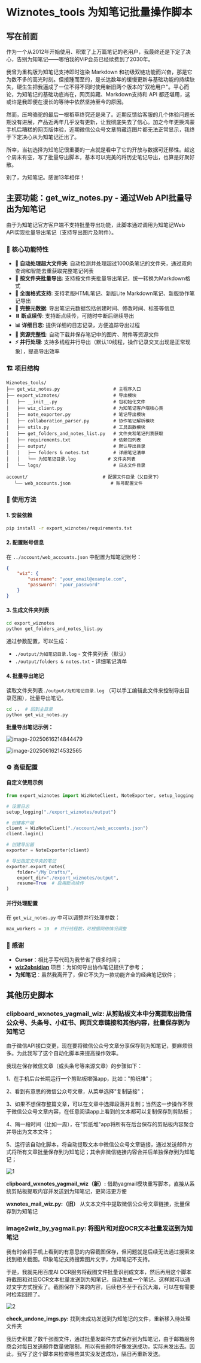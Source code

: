 # Wiznotes_tools 为知笔记批量操作脚本

## 写在前面

作为一个从2012年开始使用、积累了上万篇笔记的老用户，我最终还是下定了决心，告别为知笔记——哪怕我的VIP会员已经续费到了2030年。

我曾为重构版为知笔记支持即时渲染 Markdown 和初级双链功能而兴奋，那是它为数不多的高光时刻。但接踵而至的，是长达数年的缓慢更新与基础功能的持续缺失，硬生生把我逼成了一位不得不同时使用新旧两个版本的"双枪用户"。平心而论，为知笔记的基础功底尚在，网页剪藏、Markdown支持和 API 都还堪用，这或许是我即便在漫长的等待中依然坚持至今的原因。

然而，压垮骆驼的最后一根稻草终究还是来了。近期反馈给客服的几个体验问题长期没有进展，产品近两年几乎没有更新，让我彻底失去了信心。加之今年更换鸿蒙手机后糟糕的网页版体验，近期微信公众号文章剪藏连图片都无法正常显示，我终于下定决心从为知笔记迁出了。

所幸，当初选择为知笔记很重要的一点就是看中了它的开放与数据可迁移性。趁这个周末有空，写了批量导出脚本，基本可以完美的将历史笔记导出，也算是好聚好散。

别了，为知笔记。感谢13年相伴！

## 主要功能：get_wiz_notes.py - 通过Web API批量导出为知笔记

由于为知笔记官方客户端不支持批量导出功能，此脚本通过调用为知笔记Web API实现批量导出笔记（支持导出图片及附件）。

### 🎯 核心功能特性

- **🚀 自动处理超大文件夹**: 自动检测并处理超过1000条笔记的文件夹，通过双向查询和智能去重获取完整笔记列表
- **📂 按文件夹批量导出**: 支持按文件夹批量导出笔记，统一转换为Markdown格式
- **🔄 全面格式支持**: 支持老版HTML笔记、新版Lite Markdown笔记、新版协作笔记导出
- **📝 完整元数据**: 导出笔记元数据包括创建时间、修改时间、标签等信息
- **⏸️ 断点续传**: 支持断点续传，可随时中断后继续导出
- **📊 详细日志**: 提供详细的日志记录，方便追踪导出过程
- **🔗 资源完整性**: 自动下载并保存笔记中的图片、附件等资源文件
- **⚡ 并行处理**: 支持多线程并行导出（默认10线程，操作记录交叉出现是正常现象），提高导出效率

### 🏗️ 项目结构

```
Wiznotes_tools/
├── get_wiz_notes.py                    # 主程序入口
├── export_wiznotes/                    # 导出模块
│   ├── __init__.py                     # 包初始化文件
│   ├── wiz_client.py                   # 为知笔记客户端核心类
│   ├── note_exporter.py                # 笔记导出模块
│   ├── collaboration_parser.py         # 协作笔记解析模块
│   ├── utils.py                        # 工具函数模块
│   ├── get_folders_and_notes_list.py   # 文件夹和笔记列表获取
│   ├── requirements.txt                # 依赖包列表
│   ├── output/                         # 默认导出目录
│   │   ├── folders & notes.txt         # 详细笔记清单
│   │   └── 为知笔记目录.log            # 文件夹列表
│   └── logs/                           # 日志文件目录

account/                            # 配置文件目录（父目录下）
   └── web_accounts.json               # 账号配置文件
```

### 🚀 使用方法

#### 1. 安装依赖
```bash
pip install -r export_wiznotes/requirements.txt
```

#### 2. 配置账号信息
在 `../account/web_accounts.json` 中配置为知笔记账号：

```json
{
    "wiz": {
        "username": "your_email@example.com",
        "password": "your_password"
    }
}
```

#### 3. 生成文件夹列表
```bash
cd export_wiznotes
python get_folders_and_notes_list.py
```
通过参数配置，可以生成：
- `./output/为知笔记目录.log` - 文件夹列表（默认）
- `./output/folders & notes.txt` - 详细笔记清单

#### 4. 批量导出笔记

读取文件夹列表`./output/为知笔记目录.log` （可以手工编辑此文件来控制导出目录范围），批量导出笔记。

```bash
cd ..  # 回到主目录
python get_wiz_notes.py
```

**批量导出笔记示例：**

![image-20250616214844479](./image/image-20250616214844479.png)

![image-20250616214532565](./image/image-20250616214532565.png)

### ⚙️ 高级配置

#### 自定义使用示例
```python
from export_wiznotes import WizNoteClient, NoteExporter, setup_logging

# 设置日志
setup_logging("./export_wiznotes/output")

# 创建客户端
client = WizNoteClient("./account/web_accounts.json")
client.login()

# 创建导出器
exporter = NoteExporter(client)

# 导出指定文件夹的笔记
exporter.export_notes(
    folder="/My Drafts/",
    export_dir="./export_wiznotes/output",
    resume=True  # 启用断点续传
)
```

#### 并行处理配置
在 `get_wiz_notes.py` 中可以调整并行处理参数：
```python
max_workers = 10  # 并行线程数，可根据网络情况调整
```



### 🎉 感谢

 - **Cursor**：相比手写代码为我节省了很多时间；
 - **[wiz2obsidian](https://github.com/awaken233/wiz2obsidian)** 项目：为如何导出协作笔记提供了参考；
 - **为知笔记**：虽然我离开了，但它不失为一款功能齐全的经典笔记软件；



## 其他历史脚本

### **clipboard_wxnotes_yagmail_wiz:** 从剪贴板文本中分离提取出微信公众号、头条号、小红书、网页文章链接和其他内容，批量保存到为知笔记

由于微信API接口变更，现在要将微信公众号文章分享保存到为知笔记，要麻烦很多。为此我写了这个自动化脚本来提高操作效率。

我现在保存微信文章（或头条号等来源文章）的步骤如下：

1、在手机后台长期运行一个剪贴板增强app，比如："剪纸堆"；

2、看到有意思的微信公众号文章，从菜单选择"复制链接"；

3、如果不想保存整篇文章，可以在文章中选择段落并复制；当然这一步操作不限于微信公众号文章内容，在任意阅读app上看到的文本都可以复制保存到剪贴板；

4、隔一段时间（比如一周），在"剪纸堆"app将所有在后台保存的剪贴板内容聚合并导出为文本文件；

5、运行该自动化脚本，将自动提取文本中微信公众号文章链接，通过发送邮件方式将所有文章批量保存到为知笔记；其余非微信链接内容合并后单独保存到为知笔记；

![1](./image/1.png)

**clipboard_wxnotes_yagmail_wiz（新）:** 借助yagmail模块重写脚本，直接从系统剪贴板提取内容并发送到为知笔记，更简洁更方便

**wxnotes_mail_wiz.py:（旧）** 从文本文件中提取微信公众号文章链接，批量保存到为知笔记

### **image2wiz_by_yagmail.py:** 将图片和对应OCR文本批量发送到为知笔记

我有时会将手机上看到的有意思的内容截图保存，但问题就是后续无法通过搜索来找到相关截图。印象笔记支持搜索图片文字，为知笔记不支持。

于是，我就先用百度AI OCR服务将截图文件批量识别成文本，然后再用这个脚本将截图和对应OCR文本批量发送到为知笔记，自动生成一个笔记。这样就可以通过文字方式搜索了。截图保存下来的内容，后续也不至于石沉大海，可以在有需要时检索回顾了。

![2](./image/2.png)

**check_undone_imgs.py:** 找到未成功发送到为知笔记的文件，重新移入待处理文件夹

我历史积累了数千张图文件，通过批量发邮件方式保存到为知笔记，由于邮箱服务商会对每日发送邮件数量做限制，所以有些邮件好像发送成功，实际未发出去。因此，我写了这个脚本来检查哪些其实没发送成功，隔日再重新发送。

